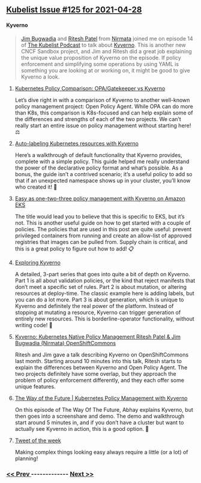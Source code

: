 ## [Kubelist Issue #125 for 2021-04-28](https://kubelist.com/issue/125)

#### Kyverno

> <a href="https://twitter.com/jimbugwadia?lang=en">Jim Bugwadia</a> and <a href="https://twitter.com/riteshdp?lang=en">Ritesh Patel</a> from <a href="https://nirmata.com">Nirmata</a> joined me on episode 14 of <a href="https://kubelist.com/podcast">The Kubelist Podcast</a> to talk about <a href="https://kyverno.io">Kyverno</a>. This is another new CNCF Sandbox project, and Jim and Ritesh did a great job explaining the unique value proposition of Kyverno on the episode. If policy enforcement and simplifying some operations by using YAML is something you are looking at or working on, it might be good to give Kyverno a look.

1. [Kubernetes Policy Comparison: OPA/Gatekeeper vs Kyverno](https://neonmirrors.net/post/2021-02/kubernetes-policy-comparison-opa-gatekeeper-vs-kyverno/)

    Let’s dive right in with a comparison of Kyverno to another well-known policy management project: Open Policy Agent. While OPA can do more than K8s, this comparison is K8s-focused and can help explain some of the differences and strengths of each of the two projects. We can’t really start an entire issue on policy management without starting here! ⚖️
1. [Auto-labeling Kubernetes resources with Kyverno](https://www.cncf.io/blog/2020/12/30/auto-labeling-kubernetes-resources-with-kyverno/)

    Here’s a walkthrough of default functionality that Kyverno provides, complete with a simple policy. This guide helped me really understand the power of the declarative policy format and what’s possible. As a bonus, the guide isn’t a contrived scenario; it’s a useful policy to add so that if an unexpected namespace shows up in your cluster, you’ll know who created it! 🔖
1. [Easy as one-two-three policy management with Kyverno on Amazon EKS](https://aws.amazon.com/blogs/containers/easy-as-one-two-three-policy-management-with-kyverno-on-amazon-eks/)

    The title would lead you to believe that this is specific to EKS, but it’s not. This is another useful guide on how to get started with a couple of policies. The policies that are used in this post are quite useful: prevent privileged containers from running and create an allow-list of approved registries that images can be pulled from. Supply chain is critical, and this is a great policy to figure out how to add! 📋
1. [Exploring Kyverno](https://neonmirrors.net/post/2020-12/exploring-kyverno-part1/)

    A detailed, 3-part series that goes into quite a bit of depth on Kyverno. Part 1 is all about validation policies, or the kind that reject manifests that don’t meet a specific set of rules. Part 2 is about mutation, or altering resources at deploy-time. The classic example here is adding labels, but you can do a lot more. Part 3 is about generation, which is unique to Kyverno and definitely the real power of the platform. Instead of stopping at mutating a resource, Kyverno can trigger generation of entirely new resources. This is borderline-operator functionality, without writing code! 📘
1. [Kyverno: Kubernetes Native Policy Management Ritesh Patel & Jim Bugwadia (Nirmata) OpenShiftCommons](https://www.youtube.com/watch?v=27U0L-X3tN0)

    Ritesh and Jim gave a talk describing Kyverno on OpenShiftCommons last month. Starting around 10 minutes into this talk, Ritesh starts to explain the differences between Kyverno and Open Policy Agent. The two projects definitely have some overlap, but they approach the problem of policy enforcement differently, and they each offer some unique features. 
1. [The Way of the Future | Kubernetes Policy Management with Kyverno](https://www.youtube.com/watch?v=8fgrjBnxqi0)

    On this episode of The Way Of The Future, Abhay explains Kyverno, but then goes into a screenshare and demo. The demo and walkthrough start around 5 minutes in, and if you don’t have a cluster but want to actually see Kyverno in action, this is a good option. 🔮
1. [Tweet of the week](https://twitter.com/memenetes/status/1385337969062580231)

    Making complex things looking easy always require a little (or a lot) of planning!

### [ << Prev ](kubelist-124.md) ------------- [ Next >> ](kubelist-126.md)